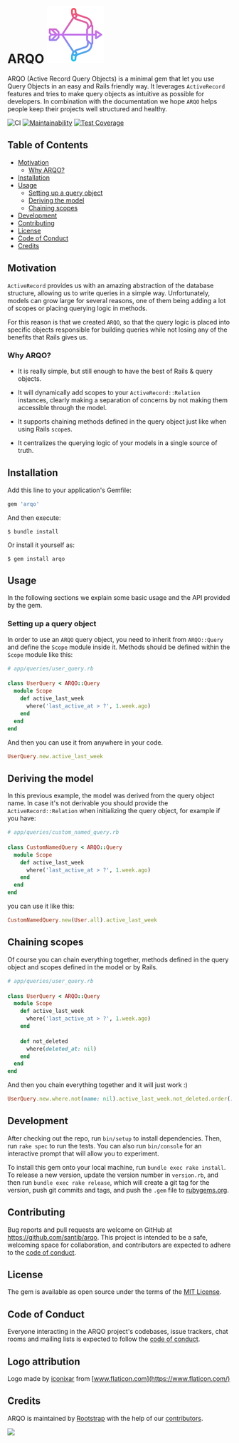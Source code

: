 # ARQO ![ARQO](docs/images/logo.png)

ARQO (Active Record Query Objects) is a minimal gem that let you use Query Objects in an easy and Rails friendly way. It leverages `ActiveRecord` features and tries to make query objects as intuitive as possible for developers. In combination with the documentation we hope `ARQO` helps people keep their projects well structured and healthy.

![CI](https://github.com/rootstrap/arqo/workflows/ci/badge.svg)
[![Maintainability](https://api.codeclimate.com/v1/badges/5ed2b32bfdf09746bd82/maintainability)](https://codeclimate.com/github/rootstrap/arqo/maintainability)
[![Test Coverage](https://api.codeclimate.com/v1/badges/5ed2b32bfdf09746bd82/test_coverage)](https://codeclimate.com/github/rootstrap/arqo/test_coverage)

## Table of Contents

- [Motivation](#motivation)
  - [Why ARQO?](#why-arqo)
- [Installation](#installation)
- [Usage](#usage)
  - [Setting up a query object](#setting-up-a-query-object)
  - [Deriving the model](#deriving-the-model)
  - [Chaining scopes](#chaining-scopes)
- [Development](#development)
- [Contributing](#contributing)
- [License](#license)
- [Code of Conduct](#code-of-conduct)
- [Credits](#credits)

## Motivation

`ActiveRecord` provides us with an amazing abstraction of the database structure, allowing us to write queries in a simple way. Unfortunately, models can grow large for several reasons, one of them being adding a lot of scopes or placing querying logic in methods.

For this reason is that we created `ARQO`, so that the query logic is placed into specific objects responsible for building queries while not losing any of the benefits that Rails gives us.

### Why ARQO?

- It is really simple, but still enough to have the best of Rails & query objects.

- It will dynamically add scopes to your `ActiveRecord::Relation` instances, clearly making a separation of concerns by not making them accessible through the model.

- It supports chaining methods defined in the query object just like when using Rails `scope`s.

- It centralizes the querying logic of your models in a single source of truth.

## Installation

Add this line to your application's Gemfile:

```ruby
gem 'arqo'
```

And then execute:

    $ bundle install

Or install it yourself as:

    $ gem install arqo

## Usage

In the following sections we explain some basic usage and the API provided by the gem.

### Setting up a query object

In order to use an `ARQO` query object, you need to inherit from `ARQO::Query` and define the `Scope` module inside it. Methods should be defined within the `Scope` module like this:
```ruby
# app/queries/user_query.rb

class UserQuery < ARQO::Query
  module Scope
    def active_last_week
      where('last_active_at > ?', 1.week.ago)
    end
  end
end
```

And then you can use it from anywhere in your code.
```ruby
UserQuery.new.active_last_week
```

## Deriving the model
In this previous example, the model was derived from the query object name. In case it's not derivable you should provide the `ActiveRecord::Relation` when initializing the query object, for example if you have:
```ruby
# app/queries/custom_named_query.rb

class CustomNamedQuery < ARQO::Query
  module Scope
    def active_last_week
      where('last_active_at > ?', 1.week.ago)
    end
  end
end
```

you can use it like this:
```ruby
CustomNamedQuery.new(User.all).active_last_week
```

## Chaining scopes
Of course you can chain everything together, methods defined in the query object and scopes defined in the model or by Rails.
```ruby
# app/queries/user_query.rb

class UserQuery < ARQO::Query
  module Scope
    def active_last_week
      where('last_active_at > ?', 1.week.ago)
    end

    def not_deleted
      where(deleted_at: nil)
    end
  end
end
```

And then you chain everything together and it will just work :)
```ruby
UserQuery.new.where.not(name: nil).active_last_week.not_deleted.order(:id)
```

## Development

After checking out the repo, run `bin/setup` to install dependencies. Then, run `rake spec` to run the tests. You can also run `bin/console` for an interactive prompt that will allow you to experiment.

To install this gem onto your local machine, run `bundle exec rake install`. To release a new version, update the version number in `version.rb`, and then run `bundle exec rake release`, which will create a git tag for the version, push git commits and tags, and push the `.gem` file to [rubygems.org](https://rubygems.org).

## Contributing

Bug reports and pull requests are welcome on GitHub at https://github.com/santib/arqo. This project is intended to be a safe, welcoming space for collaboration, and contributors are expected to adhere to the [code of conduct](https://github.com/santib/arqo/blob/master/CODE_OF_CONDUCT.md).


## License

The gem is available as open source under the terms of the [MIT License](https://opensource.org/licenses/MIT).

## Code of Conduct

Everyone interacting in the ARQO project's codebases, issue trackers, chat rooms and mailing lists is expected to follow the [code of conduct](https://github.com/santib/arqo/blob/master/CODE_OF_CONDUCT.md).

## Logo attribution
Logo made by [iconixar](https://www.flaticon.com/free-icon/archery_3080892) from [www.flaticon.com](https://www.flaticon.com/)

## Credits

ARQO is maintained by [Rootstrap](http://www.rootstrap.com) with the help of our [contributors](https://github.com/rootstrap/arqo/contributors).

[<img src="https://s3-us-west-1.amazonaws.com/rootstrap.com/img/rs.png" width="100"/>](http://www.rootstrap.com)
